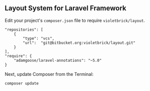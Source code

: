 ## Layout System for Laravel Framework

Edit your project's `composer.json` file to require `violetbrick/layout`.

    "repositories": [
        {
            "type": "vcs",
            "url":  "git@bitbucket.org:violetbrick/layout.git"
        }
    ],
    "require": {
        "adamgoose/laravel-annotations": "~5.0"
    }

Next, update Composer from the Terminal:

    composer update